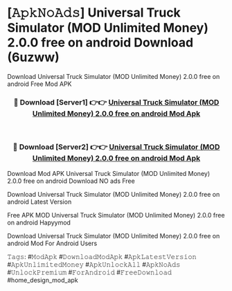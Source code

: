 # [𝙰𝚙𝚔𝙽𝚘𝙰𝚍𝚜] Universal Truck Simulator (MOD Unlimited Money) 2.0.0 free on android Download (6uzww)
Download Universal Truck Simulator (MOD Unlimited Money) 2.0.0 free on android Free Mod APK

<div align="center">
<h3>🔴 Download [Server1] 👉👉 <a href="https://apkcomod.com?title=Universal_Truck_Simulator_(MOD_Unlimited_Money)_2.0.0_free_on_android">Universal Truck Simulator (MOD Unlimited Money) 2.0.0 free on android Mod Apk</a></h3><br>

<h3>🔴 Download [Server2] 👉👉 <a href="https://apkcomod.com?title=Universal_Truck_Simulator_(MOD_Unlimited_Money)_2.0.0_free_on_android">Universal Truck Simulator (MOD Unlimited Money) 2.0.0 free on android Mod Apk</a></h3>
</div>


 Download Mod APK Universal Truck Simulator (MOD Unlimited Money) 2.0.0 free on android Download NO ads Free

Download Universal Truck Simulator (MOD Unlimited Money) 2.0.0 free on android Latest Version

Free APK MOD Universal Truck Simulator (MOD Unlimited Money) 2.0.0 free on android Hapyymod

Download Universal Truck Simulator (MOD Unlimited Money) 2.0.0 free on android Mod For Android Users

𝚃𝚊𝚐𝚜: #𝙼𝚘𝚍𝙰𝚙𝚔 #𝙳𝚘𝚠𝚗𝚕𝚘𝚊𝚍𝙼𝚘𝚍𝙰𝚙𝚔 #𝙰𝚙𝚔𝙻𝚊𝚝𝚎𝚜𝚝𝚅𝚎𝚛𝚜𝚒𝚘𝚗 #𝙰𝚙𝚔𝚄𝚗𝚕𝚒𝚖𝚒𝚝𝚎𝚍𝙼𝚘𝚗𝚎𝚢 #𝙰𝚙𝚔𝚄𝚗𝚕𝚘𝚌𝚔𝙰𝚕𝚕 #𝙰𝚙𝚔𝙽𝚘𝙰𝚍𝚜 #𝚄𝚗𝚕𝚘𝚌𝚔𝙿𝚛𝚎𝚖𝚒𝚞𝚖 #𝙵𝚘𝚛𝙰𝚗𝚍𝚛𝚘𝚒𝚍 #𝙵𝚛𝚎𝚎𝙳𝚘𝚠𝚗𝚕𝚘𝚊𝚍 #home_design_mod_apk